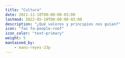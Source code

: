 ```yaml
---
title: "Cultura"
date: 2021-11-10T00:00:00-03:00
lastmod: 2022-05-10T00:00:00-03:00
description: "¿Qué valores y principios nos guían?"
icon: "fas fa-people-roof"
icon_color: "text-primary"
weight: 5
mantained_by:
    - manu-reyes-23p
---
```

